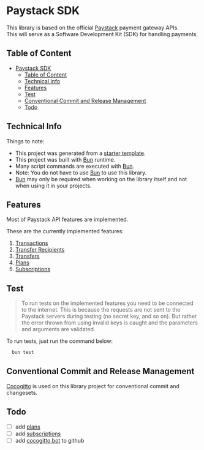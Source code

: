 # Paystack SDK

This library is based on the official [Paystack][pays] payment gateway APIs.  
This will serve as a Software Development Kit (SDK) for handling payments.

## Table of Content

- [Paystack SDK](#paystack-sdk)
  - [Table of Content](#table-of-content)
  - [Technical Info](#technical-info)
  - [Features](#features)
  - [Test](#test)
  - [Conventional Commit and Release Management](#conventional-commit-and-release-management)
  - [Todo](#todo)

## Technical Info

Things to note:

- This project was generated from a [starter template][buns].
- This project was built with [Bun][buns] runtime.
- Many script commands are executed with [Bun][buns].
- Note: You do not have to use [Bun][buns] to use this library. 
- [Bun][buns] may only be required when working on the library itself and not when using it in your projects.

## Features

Most of Paystack API features are implemented.

These are the currently implemented features:

1. [Transactions][trns]
2. [Transfer Recipients][trfr]
3. [Transfers][trsf]
4. [Plans][plns]
5. [Subscriptions][subs]

## Test

> To run tests on the implemented features you need to be connected to the internet.
> This is because the requests are not sent to the Paystack servers during testing (no secret key, and so on).
> But rather the error thrown from using invalid keys is caught and the parameters and arguments are validated.

To run tests, just run the command below:

```bash
  bun test
```

## Conventional Commit and Release Management

[Cocogitto][coco] is used on this library project for conventional commit and changesets.

## Todo

- [ ] add [plans][plns]
- [ ] add [subscriptions][subs]
- [ ] add [cocogitto bot][cogb] to github

[pays]: https://paystack.com
[trns]: https://paystack.com/docs/api/transaction
[trfr]: https://paystack.com/docs/api/transfer-recipient
[trsf]: https://paystack.com/docs/api/transfers
[coco]: https://docs.cocogitto.io/
[buns]: https://github.com/wobsoriano/bun-lib-starter
[cogb]: https://docs.cocogitto.io/ci_cd/#github-bot
[plns]: https://paystack.com/docs/api/plans
[subs]: https://paystack.com/docs/api/subscriptions
